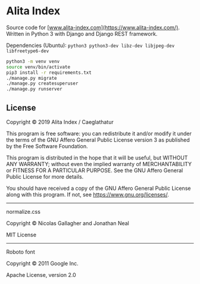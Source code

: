 Alita Index
===========

Source code for [www.alita-index.com](https://www.alita-index.com/). Written in
Python 3 with Django and Django REST framework.

Dependencies (Ubuntu): `python3 python3-dev libz-dev libjpeg-dev libfreetype6-dev`

```sh
python3 -m venv venv
source venv/bin/activate
pip3 install -r requirements.txt
./manage.py migrate
./manage.py createsuperuser
./manage.py runserver
```

License
-------

Copyright © 2019 Alita Index / Caeglathatur

This program is free software: you can redistribute it and/or modify
it under the terms of the GNU Affero General Public License version 3 as
published by the Free Software Foundation.

This program is distributed in the hope that it will be useful,
but WITHOUT ANY WARRANTY; without even the implied warranty of
MERCHANTABILITY or FITNESS FOR A PARTICULAR PURPOSE.  See the
GNU Affero General Public License for more details.

You should have received a copy of the GNU Affero General Public License
along with this program.  If not, see <https://www.gnu.org/licenses/>.

-------------------------

normalize.css

Copyright © Nicolas Gallagher and Jonathan Neal

MIT License

-------------------------

Roboto font

Copyright © 2011 Google Inc.

Apache License, version 2.0
